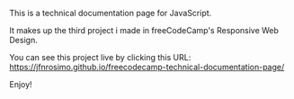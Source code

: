 This is a technical documentation page for JavaScript.

It makes up the third project i made in freeCodeCamp's Responsive Web Design.

You can see this project live by clicking this URL: https://jfnrosimo.github.io/freecodecamp-technical-documentation-page/

Enjoy!